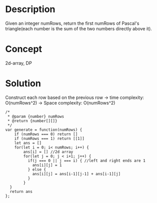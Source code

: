 # Description
Given an integer numRows, return the first numRows of Pascal's triangle(each number is the sum of the two numbers directly above it).

# Concept
2d-array, DP

# Solution
Construct each row based on the previous row -> time complexity: O(numRows^2) -> Space complexity: O(numRows^2)

```
/*
 * @param {number} numRows
 * @return {number[][]}
 */
var generate = function(numRows) {
    if (numRows === 0) return []
    if (numRows === 1) return [[1]]
    let ans = []
    for(let i = 0; i< numRows; i++) {
        ans[i] = [] //2d array
        for(let j = 0; j < i+1; j++) {
          if(j === 0 || j === i) { //left and right ends are 1
            ans[i][j] = 1
          } else {
            ans[i][j] = ans[i-1][j-1] + ans[i-1][j]
          }
        } 
  }
  return ans
}; 
```
